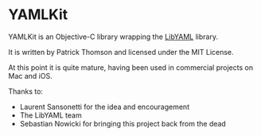 YAMLKit
=======

YAMLKit is an Objective-C library wrapping the [LibYAML](http://pyyaml.org/wiki/LibYAML) library.

It is written by Patrick Thomson and licensed under the MIT License.

At this point it is quite mature, having been used in commercial projects on Mac and iOS.

Thanks to:

* Laurent Sansonetti for the idea and encouragement
* The LibYAML team
* Sebastian Nowicki for bringing this project back from the dead
